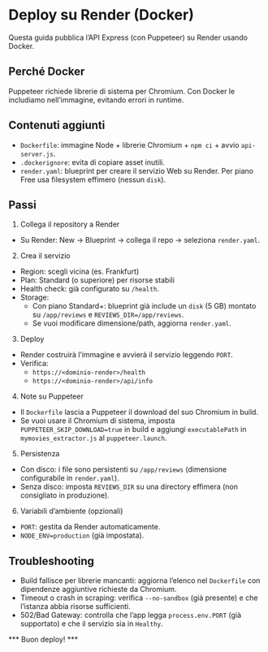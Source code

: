 # Deploy su Render (Docker)

Questa guida pubblica l’API Express (con Puppeteer) su Render usando Docker.

## Perché Docker
Puppeteer richiede librerie di sistema per Chromium. Con Docker le includiamo nell’immagine, evitando errori in runtime.

## Contenuti aggiunti
- `Dockerfile`: immagine Node + librerie Chromium + `npm ci` + avvio `api-server.js`.
- `.dockerignore`: evita di copiare asset inutili.
- `render.yaml`: blueprint per creare il servizio Web su Render. Per piano Free usa filesystem effimero (nessun `disk`).

## Passi
1) Collega il repository a Render
- Su Render: New → Blueprint → collega il repo → seleziona `render.yaml`.

2) Crea il servizio
- Region: scegli vicina (es. Frankfurt)
- Plan: Standard (o superiore) per risorse stabili
- Health check: già configurato su `/health`.
- Storage:
  - Con piano Standard+: blueprint già include un `disk` (5 GB) montato su `/app/reviews` e `REVIEWS_DIR=/app/reviews`.
  - Se vuoi modificare dimensione/path, aggiorna `render.yaml`.

3) Deploy
- Render costruirà l’immagine e avvierà il servizio leggendo `PORT`.
- Verifica:
  - `https://<dominio-render>/health`
  - `https://<dominio-render>/api/info`

4) Note su Puppeteer
- Il `Dockerfile` lascia a Puppeteer il download del suo Chromium in build.
- Se vuoi usare il Chromium di sistema, imposta `PUPPETEER_SKIP_DOWNLOAD=true` in build e aggiungi `executablePath` in `mymovies_extractor.js` al `puppeteer.launch`.

5) Persistenza
- Con disco: i file sono persistenti su `/app/reviews` (dimensione configurabile in `render.yaml`).
- Senza disco: imposta `REVIEWS_DIR` su una directory effimera (non consigliato in produzione).

6) Variabili d’ambiente (opzionali)
- `PORT`: gestita da Render automaticamente.
- `NODE_ENV=production` (già impostata).

## Troubleshooting
- Build fallisce per librerie mancanti: aggiorna l’elenco nel `Dockerfile` con dipendenze aggiuntive richieste da Chromium.
- Timeout o crash in scraping: verifica `--no-sandbox` (già presente) e che l’istanza abbia risorse sufficienti.
- 502/Bad Gateway: controlla che l’app legga `process.env.PORT` (già supportato) e che il servizio sia in `Healthy`.

*** Buon deploy! ***

